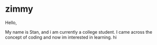 # zimmy

Hello,

My name is Stan, and i am currently a college student. I came across the concept of coding and now im interested in learning.
hi
